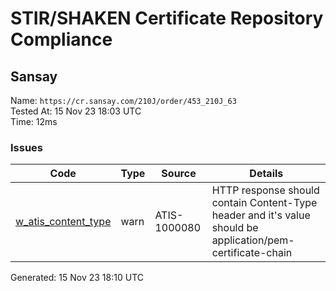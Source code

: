 # STIR/SHAKEN Certificate Repository Compliance

## Sansay

Name: `https://cr.sansay.com/210J/order/453_210J_63`\
Tested At: 15 Nov 23 18:03 UTC\
Time: 12ms

### Issues

| Code | Type | Source | Details |
|------|------|--------|---------|
| [w_atis_content_type](../../ISSUES/w_atis_content_type/README.md) | warn | ATIS-1000080 | HTTP response should contain Content-Type header and it's value should be application/pem-certificate-chain |

Generated: 15 Nov 23 18:10 UTC